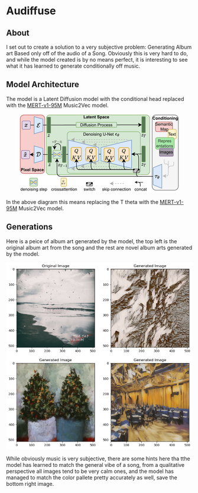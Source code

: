 # Audiffuse
## About
I set out to create a solution to a very subjective problem: Generating Album art Based only off of the audio of a Song. Obviously this is very hard to do, and while the model created is by no means perfect, it is interesting to see what it has learned to generate conditionally off music.

## Model Architecture
The model is a Latent Diffusion model with the conditional head replaced with the [MERT-v1-95M](https://huggingface.co/m-a-p/MERT-v1-95M) Music2Vec model.

<p align="center">
<img src=assets/modelfigure.png />
</p>

In the above diagram this means replacing the T theta with the [MERT-v1-95M](https://huggingface.co/m-a-p/MERT-v1-95M) Music2Vec model.

## Generations
Here is a peice of album art generated by the model, the top left is the original album art from the song and the rest are novel album arts generated by the model.

<p align="center">
<img src=assets/bluesouth.png />
</p>

While obviously music is very subjective, there are some hints here tha tthe model has learned to match the general vibe of a song, from a qualitative perspective all images tend to be very calm ones, and the model has managed to match the color pallete pretty accurately as well, save the bottom right image.
